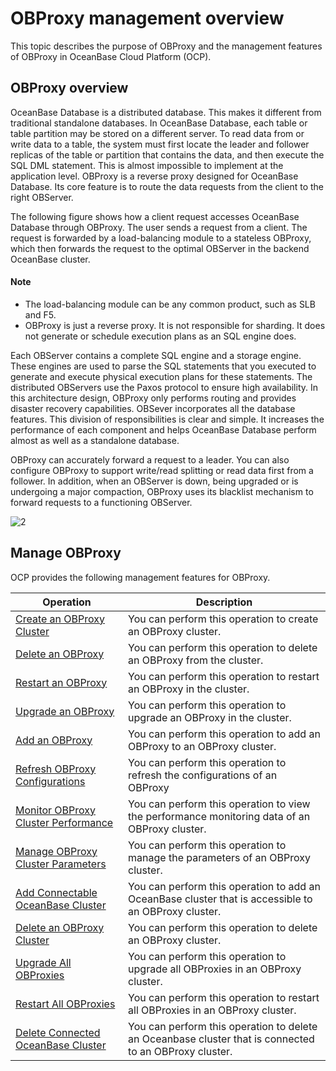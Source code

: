 # OBProxy management overview

This topic describes the purpose of OBProxy and the management features of OBProxy in OceanBase Cloud Platform (OCP).

## OBProxy overview

OceanBase Database is a distributed database. This makes it different from traditional standalone databases. In OceanBase Database, each table or table partition may be stored on a different server. To read data from or write data to a table, the system must first locate the leader and follower replicas of the table or partition that contains the data, and then execute the SQL DML statement. This is almost impossible to implement at the application level. OBProxy is a reverse proxy designed for OceanBase Database. Its core feature is to route the data requests from the client to the right OBServer.

The following figure shows how a client request accesses OceanBase Database through OBProxy. The user sends a request from a client. The request is forwarded by a load-balancing module to a stateless OBProxy, which then forwards the request to the optimal OBServer in the backend OceanBase cluster.

  <main id="notice" type='explain'>
    <h4>Note</h4>
    <ul>
    <li>The load-balancing module can be any common product, such as SLB and F5.</li>
    <li>OBProxy is just a reverse proxy. It is not responsible for sharding. It does not generate or schedule execution plans as an SQL engine does.</li>
    </ul>
  </main>

Each OBServer contains a complete SQL engine and a storage engine. These engines are used to parse the SQL statements that you executed to generate and execute physical execution plans for these statements. The distributed OBServers use the Paxos protocol to ensure high availability. In this architecture design, OBProxy only performs routing and provides disaster recovery capabilities. OBSever incorporates all the database features. This division of responsibilities is clear and simple. It increases the performance of each component and helps OceanBase Database perform almost as well as a standalone database.

OBProxy can accurately forward a request to a leader. You can also configure OBProxy to support write/read splitting or read data first from a follower. In addition, when an OBServer is down, being upgraded or is undergoing a major compaction, OBProxy uses its blacklist mechanism to forward requests to a functioning OBServer.

![2](https://help-static-aliyun-doc.aliyuncs.com/assets/img/en-US/1726967161/p184129.png)

## Manage OBProxy

OCP provides the following management features for OBProxy.

|                                     Operation                                      |                                              Description                                               |
|------------------------------------------------------------------------------------|--------------------------------------------------------------------------------------------------------|
| [Create an OBProxy Cluster](../../8.obproxy/1.create-an-obproxy-cluster-2.md)           | You can perform this operation to create an OBProxy cluster.                                           |
| [Delete an OBProxy](../../8.obproxy/3.delete-obproxy-cluster.md)                   | You can perform this operation to delete an OBProxy from the cluster.                                  |
| [Restart an OBProxy](../../8.obproxy/4.restart-obproxy-cluster.md)                  | You can perform this operation to restart an OBProxy in the cluster.                                   |
| [Upgrade an OBProxy](../../8.obproxy/5.upgrade-obproxy.md)                  | You can perform this operation to upgrade an OBProxy in the cluster.                                   |
| [Add an OBProxy](../../8.obproxy/6.add-obproxy.md)                      | You can perform this operation to add an OBProxy to an OBProxy cluster.                                |
| [Refresh OBProxy Configurations](../../8.obproxy/7.refresh-obproxy-configuration.md)      | You can perform this operation to refresh the configurations of an OBProxy                             |
| [Monitor OBProxy Cluster Performance](../../8.obproxy/8.monitor-obproxy-cluster-performance.md) | You can perform this operation to view the performance monitoring data of an OBProxy cluster.          |
| [Manage OBProxy Cluster Parameters](../../8.obproxy/9.obproxy-cluster-parameter-management.md)   | You can perform this operation to manage the parameters of an OBProxy cluster.                         |
| [Add Connectable OceanBase Cluster](../../8.obproxy/10.add-a-connectable-ob-cluster.md)   | You can perform this operation to add an OceanBase cluster that is accessible to an OBProxy cluster.   |
| [Delete an OBProxy Cluster](../../8.obproxy/11.delete-obproxy-cluster-1.md)           | You can perform this operation to delete an OBProxy cluster.                                           |
| [Upgrade All OBProxies](../../8.obproxy/12.the-list-of-all-proxy-nodes-in-the-obproxy-cluster.md)               | You can perform this operation to upgrade all OBProxies in an OBProxy cluster.                         |
| [Restart All OBProxies](../../8.obproxy/13.restarts-all-obproxy-nodes-in-the-obproxy-cluster.md)               | You can perform this operation to restart all OBProxies in an OBProxy cluster.                         |
| [Delete Connected OceanBase Cluster](../../8.obproxy/14.delete-a-connected-ob-cluster.md)  | You can perform this operation to delete an Oceanbase cluster that is connected to an OBProxy cluster. |
